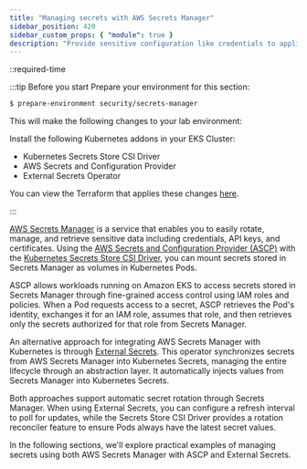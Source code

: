 ```yaml
---
title: "Managing secrets with AWS Secrets Manager"
sidebar_position: 420
sidebar_custom_props: { "module": true }
description: "Provide sensitive configuration like credentials to applications running on Amazon Elastic Kubernetes Service with AWS Secrets Manager."
---
```


::required-time

:::tip Before you start
Prepare your environment for this section:

```bash timeout=600 wait=30 hook=install
$ prepare-environment security/secrets-manager
```

This will make the following changes to your lab environment:

Install the following Kubernetes addons in your EKS Cluster:

- Kubernetes Secrets Store CSI Driver
- AWS Secrets and Configuration Provider
- External Secrets Operator

You can view the Terraform that applies these changes [here](https://github.com/VAR::MANIFESTS_OWNER/VAR::MANIFESTS_REPOSITORY/tree/VAR::MANIFESTS_REF/manifests/modules/security/secrets-manager/.workshop/terraform).

:::

[AWS Secrets Manager](https://aws.amazon.com/secrets-manager/) is a service that enables you to easily rotate, manage, and retrieve sensitive data including credentials, API keys, and certificates. Using the [AWS Secrets and Configuration Provider (ASCP)](https://github.com/aws/secrets-store-csi-driver-provider-aws) with the [Kubernetes Secrets Store CSI Driver](https://secrets-store-csi-driver.sigs.k8s.io/), you can mount secrets stored in Secrets Manager as volumes in Kubernetes Pods.

ASCP allows workloads running on Amazon EKS to access secrets stored in Secrets Manager through fine-grained access control using IAM roles and policies. When a Pod requests access to a secret, ASCP retrieves the Pod's identity, exchanges it for an IAM role, assumes that role, and then retrieves only the secrets authorized for that role from Secrets Manager.

An alternative approach for integrating AWS Secrets Manager with Kubernetes is through [External Secrets](https://external-secrets.io/). This operator synchronizes secrets from AWS Secrets Manager into Kubernetes Secrets, managing the entire lifecycle through an abstraction layer. It automatically injects values from Secrets Manager into Kubernetes Secrets.

Both approaches support automatic secret rotation through Secrets Manager. When using External Secrets, you can configure a refresh interval to poll for updates, while the Secrets Store CSI Driver provides a rotation reconciler feature to ensure Pods always have the latest secret values.

In the following sections, we'll explore practical examples of managing secrets using both AWS Secrets Manager with ASCP and External Secrets.
